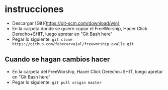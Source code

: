 # instrucciones

- Descargar [Git]{https://git-scm.com/download/win}
- En la carpeta donde se quiere copiar el FreeWorship, Hacer Click Derecho+SHIT, luego apretar en "Git Bash here"
- Pegar lo siguiente: `git clone https://github.com/febecarvajal/freeworship_ovalle.git`

## Cuando se hagan cambios hacer

- En la carpeta del FreeWorship, Hacer Click Derecho+SHIT, luego apretar en "Git Bash here"
- Pegar lo siguiente: `git pull origin master`
